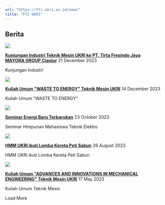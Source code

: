 ```yaml
---
url: "https://fti.ukri.ac.id/news"
title: "FTI UKRI"
---
```


## Berita

![](https://fti.ukri.ac.id/storage/upload/file/berita/thumbnail/file_1703235782_kunjungan_industri__teknik_mesin_ukri_ke__pt._tirta_fresindo_jaya__mayora_group_cianjur.jpg)

[**Kunjungan Industri Teknik Mesin UKRI ke PT. Tirta Fresindo Jaya MAYORA GROUP Cianjur**](https://fti.ukri.ac.id/news-read/MjQzODY1-kunjungan-industri-teknik-mesin-ukri-ke-pt-tirta-fresindo-jaya-mayora-group-cianjur) 21 December 2023

Kunjungan Industri



![](https://fti.ukri.ac.id/storage/upload/file/berita/thumbnail/file_1703236571_.jpg)

[**Kuliah Umum "WASTE TO ENERGY" Teknik Mesin UKRI**](https://fti.ukri.ac.id/news-read/MjUwMjgyLjU-kuliah-umum-waste-to-energy-teknik-mesin-ukri) 14 December 2023

Kuliah Umum "WASTE TO ENERGY"



![](https://fti.ukri.ac.id/storage/upload/file/berita/thumbnail/file_1699183335_seminar_energi_baru_terbarukan.jpg)

[**Seminar Energi Baru Terbarukan**](https://fti.ukri.ac.id/news-read/MjM3NDQ3LjU-seminar-energi-baru-terbarukan) 23 October 2023

Seminar Himpunan Mahasiswa Teknik Elektro



![](https://fti.ukri.ac.id/storage/upload/file/berita/thumbnail/file_1704029834_.jpg)

[**HMM UKRI ikuti Lomba Kereta Peti Sabun**](https://fti.ukri.ac.id/news-read/MjYzMTE3LjU-hmm-ukri-ikuti-lomba-kereta-peti-sabun) 26 August 2023

HMM UKRI ikuti Lomba Kereta Peti Sabun



![](https://fti.ukri.ac.id/storage/upload/file/berita/thumbnail/file_1703651407_kuliah_umum_%22advances_and_innovations_in_mechanical_engineering%22_teknik_mesin_ukri.jpg)

[**Kuliah Umum "ADVANCES AND INNOVATIONS IN MECHANICAL ENGINEERING" Teknik Mesin UKRI**](https://fti.ukri.ac.id/news-read/MjU2NzAw-kuliah-umum-advances-and-innovations-in-mechanical-engineering-teknik-mesin-ukri) 17 May 2023

Kuliah Umum Teknik Mesin



Load More